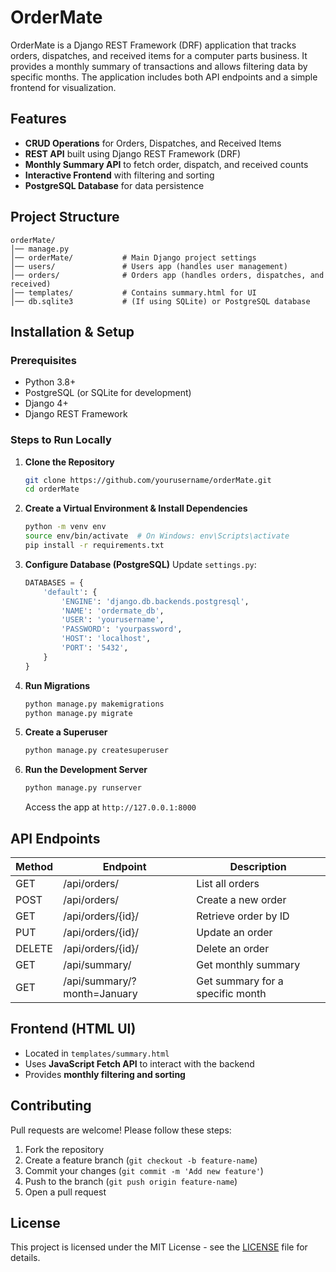 # OrderMate

OrderMate is a Django REST Framework (DRF) application that tracks orders, dispatches, and received items for a computer parts business. It provides a monthly summary of transactions and allows filtering data by specific months. The application includes both API endpoints and a simple frontend for visualization.

## Features
- **CRUD Operations** for Orders, Dispatches, and Received Items
- **REST API** built using Django REST Framework (DRF)
- **Monthly Summary API** to fetch order, dispatch, and received counts
- **Interactive Frontend** with filtering and sorting
- **PostgreSQL Database** for data persistence

## Project Structure
```
orderMate/
│── manage.py
│── orderMate/           # Main Django project settings
│── users/               # Users app (handles user management)
│── orders/              # Orders app (handles orders, dispatches, and received)
│── templates/           # Contains summary.html for UI
│── db.sqlite3           # (If using SQLite) or PostgreSQL database
```

## Installation & Setup

### Prerequisites
- Python 3.8+
- PostgreSQL (or SQLite for development)
- Django 4+
- Django REST Framework

### Steps to Run Locally
1. **Clone the Repository**
   ```bash
   git clone https://github.com/yourusername/orderMate.git
   cd orderMate
   ```

2. **Create a Virtual Environment & Install Dependencies**
   ```bash
   python -m venv env
   source env/bin/activate  # On Windows: env\Scripts\activate
   pip install -r requirements.txt
   ```

3. **Configure Database (PostgreSQL)**
   Update `settings.py`:
   ```python
   DATABASES = {
       'default': {
           'ENGINE': 'django.db.backends.postgresql',
           'NAME': 'ordermate_db',
           'USER': 'yourusername',
           'PASSWORD': 'yourpassword',
           'HOST': 'localhost',
           'PORT': '5432',
       }
   }
   ```

4. **Run Migrations**
   ```bash
   python manage.py makemigrations
   python manage.py migrate
   ```

5. **Create a Superuser**
   ```bash
   python manage.py createsuperuser
   ```

6. **Run the Development Server**
   ```bash
   python manage.py runserver
   ```
   Access the app at `http://127.0.0.1:8000`

## API Endpoints
| Method | Endpoint             | Description                   |
|--------|----------------------|-------------------------------|
| GET    | /api/orders/         | List all orders              |
| POST   | /api/orders/         | Create a new order           |
| GET    | /api/orders/{id}/    | Retrieve order by ID         |
| PUT    | /api/orders/{id}/    | Update an order              |
| DELETE | /api/orders/{id}/    | Delete an order              |
| GET    | /api/summary/        | Get monthly summary          |
| GET    | /api/summary/?month=January | Get summary for a specific month |

## Frontend (HTML UI)
- Located in `templates/summary.html`
- Uses **JavaScript Fetch API** to interact with the backend
- Provides **monthly filtering and sorting**

## Contributing
Pull requests are welcome! Please follow these steps:
1. Fork the repository
2. Create a feature branch (`git checkout -b feature-name`)
3. Commit your changes (`git commit -m 'Add new feature'`)
4. Push to the branch (`git push origin feature-name`)
5. Open a pull request

## License
This project is licensed under the MIT License - see the [LICENSE](LICENSE) file for details.

